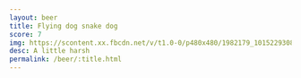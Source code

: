 ```yaml
---
layout: beer
title: Flying dog snake dog
score: 7
img: https://scontent.xx.fbcdn.net/v/t1.0-0/p480x480/1982179_10152293086923745_434038155_n.jpg?oh=b0f2a23bb6bd6b1a3e4eb256353d2dd1&oe=586D5A95
desc: A little harsh
permalink: /beer/:title.html
---
```

